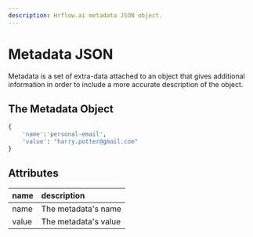 ```yaml
---
description: Hrflow.ai metadata JSON object.
---
```


# Metadata JSON

Metadata is a set of extra-data attached to an object that gives additional information in order to include a more accurate description of the object.

## The Metadata Object

```python
{
    'name':'personal-email',
    'value': "harry.potter@gmail.com"
}
```

## Attributes

| name | description |
| :--- | :--- |
| name | The metadata's name |
| value | The metadata's value |

